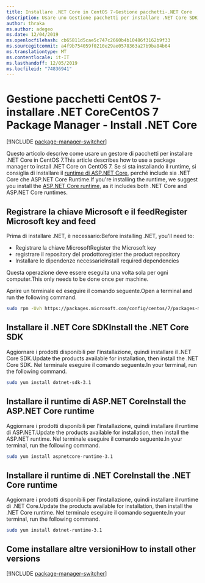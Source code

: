 ```yaml
---
title: Installare .NET Core in CentOS 7-Gestione pacchetti-.NET Core
description: Usare uno Gestione pacchetti per installare .NET Core SDK e Runtime in CentOS 7.
author: thraka
ms.author: adegeo
ms.date: 12/04/2019
ms.openlocfilehash: cb65811d5cae5c747c2660b4b10486f3162b9f33
ms.sourcegitcommit: a4f9b754059f0210e29ae0578363a27b9ba84b64
ms.translationtype: MT
ms.contentlocale: it-IT
ms.lasthandoff: 12/05/2019
ms.locfileid: "74836941"
---
```

# <a name="centos-7-package-manager---install-net-core"></a><span data-ttu-id="df2e5-103">Gestione pacchetti CentOS 7-installare .NET Core</span><span class="sxs-lookup"><span data-stu-id="df2e5-103">CentOS 7 Package Manager - Install .NET Core</span></span>

[!INCLUDE [package-manager-switcher](./includes/package-manager-switcher.md)]

<span data-ttu-id="df2e5-104">Questo articolo descrive come usare un gestore di pacchetti per installare .NET Core in CentOS 7.</span><span class="sxs-lookup"><span data-stu-id="df2e5-104">This article describes how to use a package manager to install .NET Core on CentOS 7.</span></span> <span data-ttu-id="df2e5-105">Se si sta installando il runtime, si consiglia di installare il [runtime di ASP.NET Core](#install-the-aspnet-core-runtime), perché include sia .NET Core che ASP.NET Core Runtime.</span><span class="sxs-lookup"><span data-stu-id="df2e5-105">If you're installing the runtime, we suggest you install the [ASP.NET Core runtime](#install-the-aspnet-core-runtime), as it includes both .NET Core and ASP.NET Core runtimes.</span></span>

## <a name="register-microsoft-key-and-feed"></a><span data-ttu-id="df2e5-106">Registrare la chiave Microsoft e il feed</span><span class="sxs-lookup"><span data-stu-id="df2e5-106">Register Microsoft key and feed</span></span>

<span data-ttu-id="df2e5-107">Prima di installare .NET, è necessario:</span><span class="sxs-lookup"><span data-stu-id="df2e5-107">Before installing .NET, you'll need to:</span></span>

- <span data-ttu-id="df2e5-108">Registrare la chiave Microsoft</span><span class="sxs-lookup"><span data-stu-id="df2e5-108">Register the Microsoft key</span></span>
- <span data-ttu-id="df2e5-109">registrare il repository del prodotto</span><span class="sxs-lookup"><span data-stu-id="df2e5-109">register the product repository</span></span>
- <span data-ttu-id="df2e5-110">Installare le dipendenze necessarie</span><span class="sxs-lookup"><span data-stu-id="df2e5-110">Install required dependencies</span></span>

<span data-ttu-id="df2e5-111">Questa operazione deve essere eseguita una volta sola per ogni computer.</span><span class="sxs-lookup"><span data-stu-id="df2e5-111">This only needs to be done once per machine.</span></span>

<span data-ttu-id="df2e5-112">Aprire un terminale ed eseguire il comando seguente.</span><span class="sxs-lookup"><span data-stu-id="df2e5-112">Open a terminal and run the following command.</span></span>

```bash
sudo rpm -Uvh https://packages.microsoft.com/config/centos/7/packages-microsoft-prod.rpm
```

## <a name="install-the-net-core-sdk"></a><span data-ttu-id="df2e5-113">Installare il .NET Core SDK</span><span class="sxs-lookup"><span data-stu-id="df2e5-113">Install the .NET Core SDK</span></span>

<span data-ttu-id="df2e5-114">Aggiornare i prodotti disponibili per l'installazione, quindi installare il .NET Core SDK.</span><span class="sxs-lookup"><span data-stu-id="df2e5-114">Update the products available for installation, then install the .NET Core SDK.</span></span> <span data-ttu-id="df2e5-115">Nel terminale eseguire il comando seguente.</span><span class="sxs-lookup"><span data-stu-id="df2e5-115">In your terminal, run the following command.</span></span>

```bash
sudo yum install dotnet-sdk-3.1
```

## <a name="install-the-aspnet-core-runtime"></a><span data-ttu-id="df2e5-116">Installare il runtime di ASP.NET Core</span><span class="sxs-lookup"><span data-stu-id="df2e5-116">Install the ASP.NET Core runtime</span></span>

<span data-ttu-id="df2e5-117">Aggiornare i prodotti disponibili per l'installazione, quindi installare il runtime di ASP.NET.</span><span class="sxs-lookup"><span data-stu-id="df2e5-117">Update the products available for installation, then install the ASP.NET runtime.</span></span> <span data-ttu-id="df2e5-118">Nel terminale eseguire il comando seguente.</span><span class="sxs-lookup"><span data-stu-id="df2e5-118">In your terminal, run the following command.</span></span>

```bash
sudo yum install aspnetcore-runtime-3.1
```

## <a name="install-the-net-core-runtime"></a><span data-ttu-id="df2e5-119">Installare il runtime di .NET Core</span><span class="sxs-lookup"><span data-stu-id="df2e5-119">Install the .NET Core runtime</span></span>

<span data-ttu-id="df2e5-120">Aggiornare i prodotti disponibili per l'installazione, quindi installare il runtime di .NET Core.</span><span class="sxs-lookup"><span data-stu-id="df2e5-120">Update the products available for installation, then install the .NET Core runtime.</span></span> <span data-ttu-id="df2e5-121">Nel terminale eseguire il comando seguente.</span><span class="sxs-lookup"><span data-stu-id="df2e5-121">In your terminal, run the following command.</span></span>

```bash
sudo yum install dotnet-runtime-3.1
```

## <a name="how-to-install-other-versions"></a><span data-ttu-id="df2e5-122">Come installare altre versioni</span><span class="sxs-lookup"><span data-stu-id="df2e5-122">How to install other versions</span></span>

[!INCLUDE [package-manager-switcher](./includes/package-manager-heading-hack-pkgname.md)]
